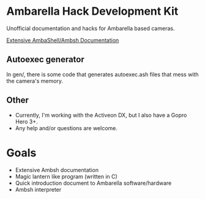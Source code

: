 # Ambarella Hack Development Kit
Unofficial documentation and hacks for Ambarella based cameras.  

[Extensive AmbaShell/Ambsh Documentation](ambsh.md)  

## Autoexec generator
In gen/, there is some code that generates autoexec.ash files that mess with  
the camera's memory.  

## Other
- Currently, I'm working with the Activeon DX, but I also have a Gopro Hero 3+.  
- Any help and/or questions are welcome.

# Goals
- Extensive Ambsh documentation
- Magic lantern like program (written in C)
- Quick introduction document to Ambarella software/hardware
- Ambsh interpreter
